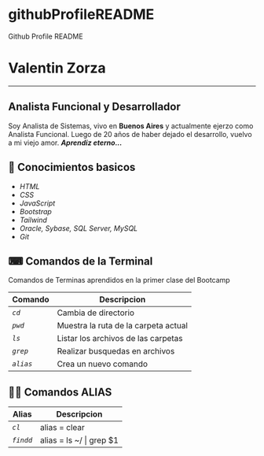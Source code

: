 # githubProfileREADME
Github Profile README

# Valentin Zorza
---
## Analista Funcional y Desarrollador

Soy Analista de Sistemas, vivo en **Buenos Aires** y actualmente ejerzo como Analista Funcional.
Luego de 20 años de haber dejado el desarrollo, vuelvo a mi viejo amor.
***Aprendiz eterno...***

## 💎 Conocimientos basicos

* _HTML_
* _CSS_
* _JavaScript_
* _Bootstrap_
* _Tailwind_
* _Oracle, Sybase, SQL Server, MySQL_
* _Git_


## ⌨ Comandos de la Terminal

Comandos de Terminas aprendidos en la primer clase del Bootcamp

| Comando | Descripcion |
| ------- | ----------- |
| _`cd`_    | Cambia de directorio |
| _`pwd`_   | Muestra la ruta de la carpeta actual | 
| _`ls`_    | Listar los archivos de las carpetas |
| _`grep`_  | Realizar busquedas en archivos |
| _`alias`_ | Crea un nuevo comando |


## 🚴‍♀️ Comandos ALIAS

| Alias | Descripcion |
| ----- | ----------- |
| _`cl`_| alias = clear |
| _`findd`_| alias = ls ~/ \| grep $1 |

